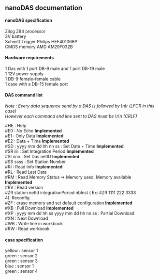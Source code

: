 ## nanoDAS documentation


#### nanoDAS specification

Zilog Z84 processor  
3V battery  
Schmitt Trigger Philips HEF40106BP  
CMOS memory AMD AM29F032B  

#### Hardware requirements
1 Das with 1 port DB-9 male and 1 port DB-19 male  
1 12V power supply  
1 DB-9 female-female cable  
1 case with a DB-15 female port   

#### DAS command list

*Note : Every data sequence send by a DAS is followed by \n\r (LFCR in this case)  
However each command end line sent to DAS must  be  \r\n (CRLF)*  

  #HE : Help  
  #E0 : No Echo  **Implemented**     
  #E1 : Only Data **Implemented**    
  #E2 : Data + Time  **Implemented**  
  #SD : yyyy mm dd hh nn ss : Set Date + Time **Implemented**    
  #SR iiii : Set Integration Period  **Implemented**    
  #SI nnn : Set Das netID **Implemented**    
  #SS ssss : Set Station Number  
  #RI : Read Info **Implemented**  
  #RL : Read Last Data   
  #RM : Read Memory Status => Memory used, Memory available **Implemented**  
  #RV : Read version   
  #ZR station netId integrationPeriod nbInst ( Ex: #ZR 1111 222 3333 4): Reconfig   
  #ZF : erase memory and set default configuration **Implemented**   
  #XB : Full Download **Implemented**    
  #XP : yyyy mm dd hh ss yyyy mm dd hh nn ss : Partial Download  
  #XN : Next Download  
  #WB : Write line in workbook  
  #RW : Read workbook  



#### case specification

yellow : sensor 1  
green : sensor 2  
green : sensor 3   
blue : sensor 1  
green : sensor 4  

